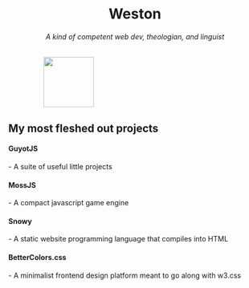 <h1 align="center">Weston</h1>
<h6 align="center">A kind of competent web dev, theologian, and linguist</h6>
<p align="left">
  &emsp;&emsp;&emsp;&emsp;&emsp;<img align="center" src="https://classicmc-studios.github.io/guyot/duck.png" width="100" height="100"/>
</p>
<h2>My most fleshed out projects</h2>

<h4>GuyotJS</h4>
- A suite of useful little projects

<h4>MossJS</h4>
- A compact javascript game engine

<h4>Snowy</h4>
- A static website programming language that compiles into HTML

<h4>BetterColors.css</h4>
- A minimalist frontend design platform meant to go along with w3.css
